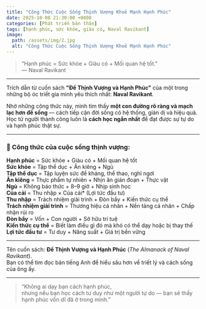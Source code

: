 ```yaml
---
title: "Công Thức Cuộc Sống Thịnh Vượng Khoẻ Mạnh Hạnh Phúc"
date: 2025-10-08 21:30:00 +0800
categories: [Phát triển bản thân]
tags: [hạnh phúc, sức khỏe, giàu có, Naval Ravikant]
image:
  path: /assets/img/2.jpg
  alt: "Công Thức Cuộc Sống Thịnh Vượng Khoẻ Mạnh Hạnh Phúc"
---
```


> “Hạnh phúc = Sức khỏe + Giàu có + Mối quan hệ tốt.”  
> — Naval Ravikant

---

Trích dẫn từ cuốn sách **"Để Thịnh Vượng và Hạnh Phúc"** của một trong những bộ óc triết gia mình yêu thích nhất: **Naval Ravikant**.

Nhờ những công thức này, mình tìm thấy **một con đường rõ ràng và mạch lạc hơn để sống** — cách tiếp cận đời sống có hệ thống, giản dị và hiệu quả.  
Học từ người thành công luôn là **cách học ngắn nhất** để đạt được sự tự do và hạnh phúc thật sự.

---

### 🌿 Công thức của cuộc sống thịnh vượng:

**Hạnh phúc** = Sức khỏe + Giàu có + Mối quan hệ tốt  
**Sức khỏe** = Tập thể dục + Ăn kiêng + Ngủ  
**Tập thể dục** = Tập luyện sức đề kháng, thể thao, nghỉ ngơi  
**Ăn kiêng** = Thực phẩm tự nhiên + Nhịn ăn gián đoạn + Thực vật  
**Ngủ** = Không báo thức + 8–9 giờ + Nhịp sinh học  
**Của cải** = Thu nhập × Của cải* (Lợi tức đầu tư)  
**Thu nhập** = Trách nhiệm giải trình + Đòn bẩy + Kiến thức cụ thể  
**Trách nhiệm giải trình** = Thương hiệu cá nhân + Nền tảng cá nhân + Chấp nhận rủi ro  
**Đòn bẩy** = Vốn + Con người + Sở hữu trí tuệ  
**Kiến thức cụ thể** = Biết làm điều gì đó mà khó có thể dạy hoặc bị thay thế  
**Lợi tức đầu tư** = Tư duy + Năng suất + Giá trị bền vững

---

Tên cuốn sách: **Để Thịnh Vượng và Hạnh Phúc** (*The Almanack of Naval Ravikant*).  
Bạn có thể tìm đọc bản tiếng Anh để hiểu sâu hơn về triết lý và cách sống của ông ấy.

---

> “Không ai dạy bạn cách hạnh phúc,  
> nhưng nếu bạn học cách tư duy như một người tự do — bạn sẽ thấy hạnh phúc vốn dĩ đã ở trong mình.”

